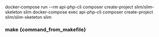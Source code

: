 docker-compose run --rm api-php-cli composer create-project slim/slim-skeleton slim
docker-compose exec api-php-cli composer create-project slim/slim-sketeton slim

### make {command_from_makefile}
